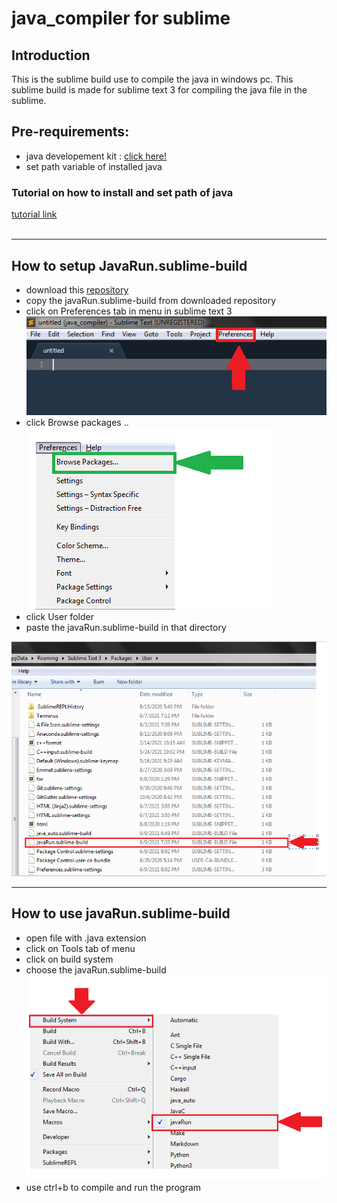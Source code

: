 # java_compiler for sublime

## Introduction

This is the sublime build use to compile the java in windows pc. This sublime build is made for sublime text 3 for compiling the java file in the sublime.

## Pre-requirements:

- java developement kit : [click here!](https://www.oracle.com/java/technologies/javase-downloads.html)<br>
- set path variable of installed java<br>

### Tutorial on how to install and set path of java
[tutorial link](https://youtu.be/IJ-PJbvJBGs)
<br><br>
<hr>

## How to setup JavaRun.sublime-build

- download this [repository](https://github.com/RohilPrajapati/java_compiler)
- copy the javaRun.sublime-build from downloaded repository
- click on Preferences tab in menu in sublime text 3<br>
    <img src="image(ss)/preferences.PNG">
- click Browse packages ..<br>
    <img src="image(ss)/browsepackage.png">
- click User folder
- paste the javaRun.sublime-build in that directory
 <img src="image(ss)/insideuser.PNG">
<hr>

## How to use javaRun.sublime-build

- open file with .java extension
- click on Tools tab of menu
- click on build system <br>
- choose the javaRun.sublime-build <br>
    <img src="image(ss)/javaRun.PNG">
- use ctrl+b to compile and run the program

